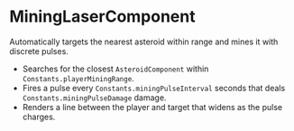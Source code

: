 # MiningLaserComponent

Automatically targets the nearest asteroid within range and mines it with
discrete pulses.

- Searches for the closest `AsteroidComponent` within
  `Constants.playerMiningRange`.
- Fires a pulse every `Constants.miningPulseInterval` seconds that deals
  `Constants.miningPulseDamage` damage.
- Renders a line between the player and target that widens as the pulse
  charges.
